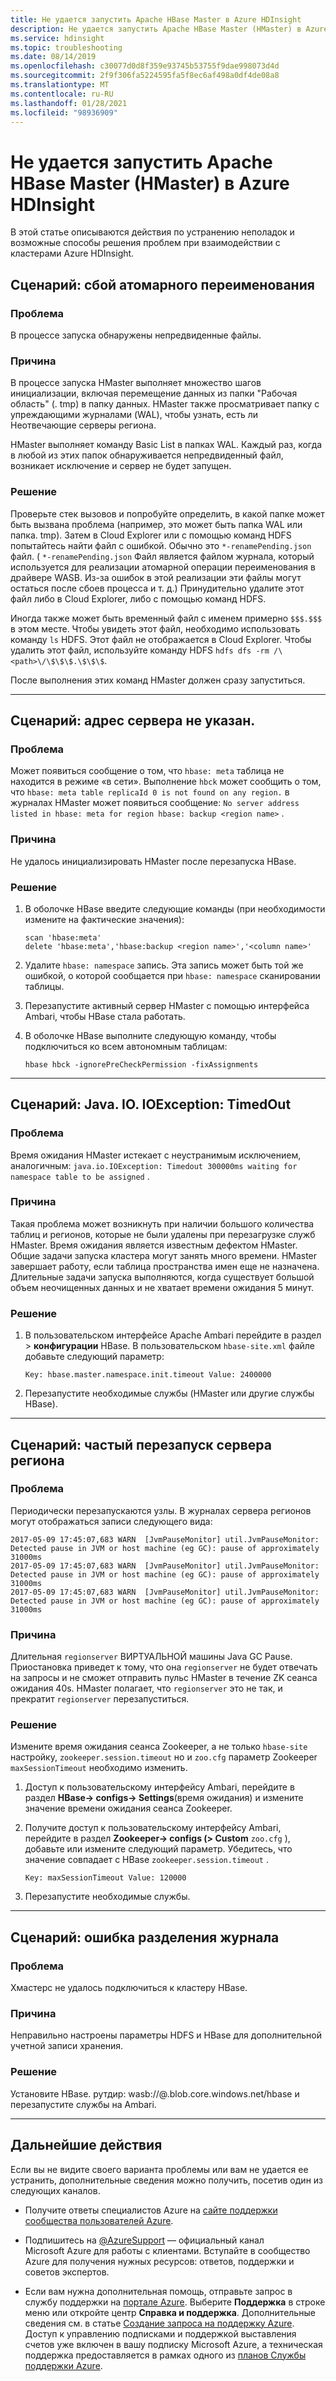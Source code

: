 ```yaml
---
title: Не удается запустить Apache HBase Master в Azure HDInsight
description: Не удается запустить Apache HBase Master (HMaster) в Azure HDInsight
ms.service: hdinsight
ms.topic: troubleshooting
ms.date: 08/14/2019
ms.openlocfilehash: c30077d0d8f359e93745b53755f9dae998073d4d
ms.sourcegitcommit: 2f9f306fa5224595fa5f8ec6af498a0df4de08a8
ms.translationtype: MT
ms.contentlocale: ru-RU
ms.lasthandoff: 01/28/2021
ms.locfileid: "98936909"
---
```

# <a name="apache-hbase-master-hmaster-fails-to-start-in-azure-hdinsight"></a>Не удается запустить Apache HBase Master (HMaster) в Azure HDInsight

В этой статье описываются действия по устранению неполадок и возможные способы решения проблем при взаимодействии с кластерами Azure HDInsight.

## <a name="scenario-atomic-renaming-failure"></a>Сценарий: сбой атомарного переименования

### <a name="issue"></a>Проблема

В процессе запуска обнаружены непредвиденные файлы.

### <a name="cause"></a>Причина

В процессе запуска HMaster выполняет множество шагов инициализации, включая перемещение данных из папки "Рабочая область" (. tmp) в папку данных. HMaster также просматривает папку с упреждающими журналами (WAL), чтобы узнать, есть ли Неотвечающие серверы региона.

HMaster выполняет команду Basic List в папках WAL. Каждый раз, когда в любой из этих папок обнаруживается непредвиденный файл, возникает исключение и сервер не будет запущен.

### <a name="resolution"></a>Решение

Проверьте стек вызовов и попробуйте определить, в какой папке может быть вызвана проблема (например, это может быть папка WAL или папка. tmp). Затем в Cloud Explorer или с помощью команд HDFS попытайтесь найти файл с ошибкой. Обычно это `*-renamePending.json` файл. ( `*-renamePending.json` Файл является файлом журнала, который используется для реализации атомарной операции переименования в драйвере WASB. Из-за ошибок в этой реализации эти файлы могут остаться после сбоев процесса и т. д.) Принудительно удалите этот файл либо в Cloud Explorer, либо с помощью команд HDFS.

Иногда также может быть временный файл с именем примерно `$$$.$$$` в этом месте. Чтобы увидеть этот файл, необходимо использовать команду `ls` HDFS. Этот файл не отображается в Cloud Explorer. Чтобы удалить этот файл, используйте команду HDFS `hdfs dfs -rm /\<path>\/\$\$\$.\$\$\$`.

После выполнения этих команд HMaster должен сразу запуститься.

---

## <a name="scenario-no-server-address-listed"></a>Сценарий: адрес сервера не указан.

### <a name="issue"></a>Проблема

Может появиться сообщение о том, что `hbase: meta` таблица не находится в режиме «в сети». Выполнение `hbck` может сообщить о том, что `hbase: meta table replicaId 0 is not found on any region.` в журналах HMaster может появиться сообщение: `No server address listed in hbase: meta for region hbase: backup <region name>` .  

### <a name="cause"></a>Причина

Не удалось инициализировать HMaster после перезапуска HBase.

### <a name="resolution"></a>Решение

1. В оболочке HBase введите следующие команды (при необходимости измените на фактические значения):

    ```hbase
    scan 'hbase:meta'
    delete 'hbase:meta','hbase:backup <region name>','<column name>'
    ```

1. Удалите `hbase: namespace` запись. Эта запись может быть той же ошибкой, о которой сообщается при `hbase: namespace` сканировании таблицы.

1. Перезапустите активный сервер HMaster с помощью интерфейса Ambari, чтобы HBase стала работать.

1. В оболочке HBase выполните следующую команду, чтобы подключиться ко всем автономным таблицам:

    ```hbase
    hbase hbck -ignorePreCheckPermission -fixAssignments
    ```

---

## <a name="scenario-javaioioexception-timedout"></a>Сценарий: Java. IO. IOException: TimedOut

### <a name="issue"></a>Проблема

Время ожидания HMaster истекает с неустранимым исключением, аналогичным: `java.io.IOException: Timedout 300000ms waiting for namespace table to be assigned` .

### <a name="cause"></a>Причина

Такая проблема может возникнуть при наличии большого количества таблиц и регионов, которые не были удалены при перезагрузке служб HMaster. Время ожидания является известным дефектом HMaster. Общие задачи запуска кластера могут занять много времени. HMaster завершает работу, если таблица пространства имен еще не назначена. Длительные задачи запуска выполняются, когда существует большой объем неочищенных данных и не хватает времени ожидания 5 минут.

### <a name="resolution"></a>Решение

1. В пользовательском интерфейсе Apache Ambari перейдите в раздел  >  **конфигурации** HBase. В пользовательском `hbase-site.xml` файле добавьте следующий параметр:

    ```
    Key: hbase.master.namespace.init.timeout Value: 2400000  
    ```

1. Перезапустите необходимые службы (HMaster или другие службы HBase).

---

## <a name="scenario-frequent-region-server-restarts"></a>Сценарий: частый перезапуск сервера региона

### <a name="issue"></a>Проблема

Периодически перезапускаются узлы. В журналах сервера регионов могут отображаться записи следующего вида:

```
2017-05-09 17:45:07,683 WARN  [JvmPauseMonitor] util.JvmPauseMonitor: Detected pause in JVM or host machine (eg GC): pause of approximately 31000ms
2017-05-09 17:45:07,683 WARN  [JvmPauseMonitor] util.JvmPauseMonitor: Detected pause in JVM or host machine (eg GC): pause of approximately 31000ms
2017-05-09 17:45:07,683 WARN  [JvmPauseMonitor] util.JvmPauseMonitor: Detected pause in JVM or host machine (eg GC): pause of approximately 31000ms
```

### <a name="cause"></a>Причина

Длительная `regionserver` ВИРТУАЛЬНОЙ машины Java GC Pause. Приостановка приведет к тому, что она `regionserver` не будет отвечать на запросы и не сможет отправить пульс HMaster в течение ZK сеанса ожидания 40s. HMaster полагает, что `regionserver` это не так, и прекратит `regionserver` перезапуститься.

### <a name="resolution"></a>Решение

Измените время ожидания сеанса Zookeeper, а не только `hbase-site` настройку, `zookeeper.session.timeout` но и `zoo.cfg` параметр Zookeeper `maxSessionTimeout` необходимо изменить.

1. Доступ к пользовательскому интерфейсу Ambari, перейдите в раздел **HBase-> configs-> Settings**(время ожидания) и измените значение времени ожидания сеанса Zookeeper.

1. Получите доступ к пользовательскому интерфейсу Ambari, перейдите в раздел **Zookeeper-> configs (> Custom** `zoo.cfg` ), добавьте или измените следующий параметр. Убедитесь, что значение совпадает с HBase `zookeeper.session.timeout` .

    ```
    Key: maxSessionTimeout Value: 120000  
    ```

1. Перезапустите необходимые службы.

---

## <a name="scenario-log-splitting-failure"></a>Сценарий: ошибка разделения журнала

### <a name="issue"></a>Проблема

Хмастерс не удалось подключиться к кластеру HBase.

### <a name="cause"></a>Причина

Неправильно настроены параметры HDFS и HBase для дополнительной учетной записи хранения.

### <a name="resolution"></a>Решение

Установите HBase. рутдир: wasb://@.blob.core.windows.net/hbase и перезапустите службы на Ambari.

---

## <a name="next-steps"></a>Дальнейшие действия

Если вы не видите своего варианта проблемы или вам не удается ее устранить, дополнительные сведения можно получить, посетив один из следующих каналов.

* Получите ответы специалистов Azure на [сайте поддержки сообщества пользователей Azure](https://azure.microsoft.com/support/community/).

* Подпишитесь на [@AzureSupport](https://twitter.com/azuresupport) — официальный канал Microsoft Azure для работы с клиентами. Вступайте в сообщество Azure для получения нужных ресурсов: ответов, поддержки и советов экспертов.

* Если вам нужна дополнительная помощь, отправьте запрос в службу поддержки на [портале Azure](https://portal.azure.com/?#blade/Microsoft_Azure_Support/HelpAndSupportBlade/). Выберите **Поддержка** в строке меню или откройте центр **Справка и поддержка**. Дополнительные сведения см. в статье [Создание запроса на поддержку Azure](../../azure-portal/supportability/how-to-create-azure-support-request.md). Доступ к управлению подписками и поддержкой выставления счетов уже включен в вашу подписку Microsoft Azure, а техническая поддержка предоставляется в рамках одного из [планов Службы поддержки Azure](https://azure.microsoft.com/support/plans/).